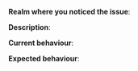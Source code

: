[//]: # (Enclose links to things related to the bug using http://wowhead.com, https://mop-shoot.tauri.hu/ or any other MoP database.)
[//]: # (You can use screenshots ingame to visualise the issue.)
[//]: # (Videos are even better to visualise and debug the issue. Please upload them to Youtube or any other website that does not delete the video over time.)
[//]: # (Write your tickets according to the format:)
[//]: # ([Quest][Azuremyst Isle] Red Snapper - Very Tasty!)
[//]: # ([NPC] Magistrix Erona)
[//]: # ([Spell][Mage] Fireball)
[//]: # ([Npc][Drop] Ghostclaw Lynx)
[//]: # (WE DO NOT IMPLEMENT CLASSIC MOP FEATURES!)


**Realm where you noticed the issue**:

**Description**: 

**Current behaviour**:

**Expected behaviour**: 
 
